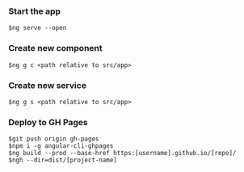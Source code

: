 ### Start the app
`$ng serve --open`

### Create new component
`$ng g c <path relative to src/app>`

### Create new service
`$ng g s <path relative to src/app>`

### Deploy to GH Pages
```$git checkout -b gh-pages
$git push origin gh-pages
$npm i -g angular-cli-ghpages
$ng build --prod --base-href https:[username].github.io/[repo]/
$ngh --dir=dist/[project-name]
```

